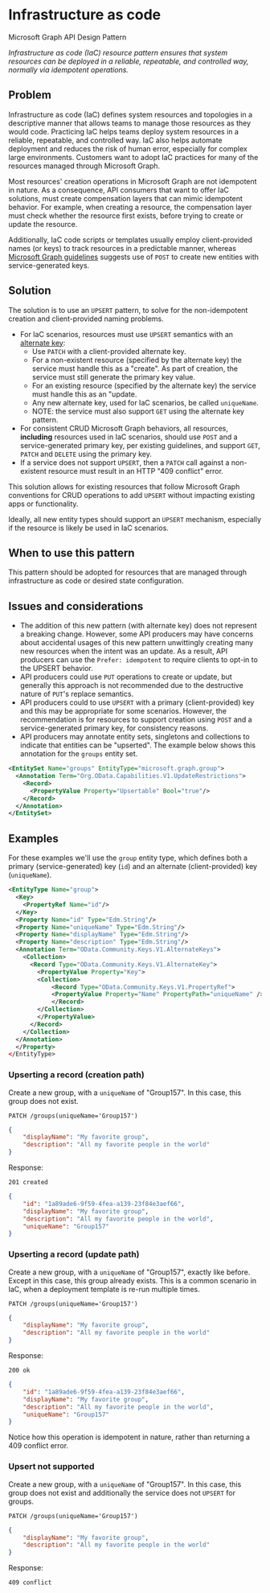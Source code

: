 # Infrastructure as code

Microsoft Graph API Design Pattern

*Infrastructure as code (IaC) resource pattern ensures that system resources can be deployed in a reliable, repeatable, and controlled way, normally via idempotent operations.*

## Problem

Infrastructure as code (IaC) defines system resources and topologies in a descriptive manner that allows teams to manage those resources as they would code. 
Practicing IaC helps teams deploy system resources in a reliable, repeatable, and controlled way. 
IaC also helps automate deployment and reduces the risk of human error, especially for complex large environments. 
Customers want to adopt IaC practices for many of the resources managed through Microsoft Graph.

Most resources' creation operations in Microsoft Graph are not idempotent in nature.
As a consequence, API consumers that want to offer IaC solutions, must create compensation layers that can mimic idempotent behavior. 
For example, when creating a resource, the compensation layer must check whether the resource first exists, before trying to create or update the resource.

Additionally, IaC code scripts or templates usually employ client-provided names (or keys) to track resources in a predictable manner, whereas [Microsoft Graph guidelines](../GuidelinesGraph.md#behavior-modeling) suggests use of `POST` to create new entities with service-generated keys.

## Solution

The solution is to use an `UPSERT` pattern, to solve for the non-idempotent creation and client-provided naming problems.

* For IaC scenarios, resources must use `UPSERT` semantics with an [alternate key](./alternate-key.md):
  * Use `PATCH` with a client-provided alternate key.
  * For a non-existent resource (specified by the alternate key) the service must handle this as a "create". As part of creation, the service must still generate the primary key value.
  * For an existing resource (specified by the alternate key) the service must handle this as an "update.
  * Any new alternate key, used for IaC scenarios, be called `uniqueName`.
  * NOTE: the service must also support `GET` using the alternate key pattern.
* For consistent CRUD Microsoft Graph behaviors, all resources, **including** resources used in IaC scenarios, should use `POST` and a service-generated primary key, per existing guidelines, and support `GET`, `PATCH` and `DELETE` using the primary key.
* If a service does not support `UPSERT`, then a `PATCH` call against a non-existent resource must result in an HTTP "409 conflict" error.

This solution allows for existing resources that follow Microsoft Graph conventions for CRUD operations to add `UPSERT` without impacting existing apps or functionality.

Ideally, all new entity types should support an `UPSERT` mechanism, especially if the resource is likely be used in IaC scenarios.

## When to use this pattern

This pattern should be adopted for resources that are managed through infrastructure as code or desired state configuration.

## Issues and considerations

* The addition of this new pattern (with alternate key) does not represent a breaking change.
However, some API producers may have concerns about accidental usages of this new pattern unwittingly creating many new resources when the intent was an update.
As a result, API producers can use the `Prefer: idempotent` to require clients to opt-in to the UPSERT behavior.
* API producers could use `PUT` operations to create or update, but generally this approach is not recommended due to the destructive nature of `PUT`'s replace semantics.
* API producers could to use `UPSERT` with a primary (client-provided) key and this may be appropriate for some scenarios. However, the recommendation is for resources to support creation using `POST` and a service-generated primary key, for consistency reasons.
* API producers may annotate entity sets, singletons and collections to indicate that entities can be "upserted". The example below shows this annotation for the `groups` entity set.  

```xml
<EntitySet Name="groups" EntityType="microsoft.graph.group">
  <Annotation Term="Org.OData.Capabilities.V1.UpdateRestrictions">
    <Record>
      <PropertyValue Property="Upsertable" Bool="true"/>
    </Record>
  </Annotation>
</EntitySet>
```

## Examples

For these examples we'll use the `group` entity type, which defines both a primary (service-generated) key (`id`) and an alternate (client-provided) key (`uniqueName`).  

```xml
<EntityType Name="group">
  <Key>
    <PropertyRef Name="id"/>
  </Key>
  <Property Name="id" Type="Edm.String"/> 
  <Property Name="uniqueName" Type="Edm.String"/>
  <Property Name="displayName" Type="Edm.String"/>
  <Property Name="description" Type="Edm.String"/> 
  <Annotation Term="OData.Community.Keys.V1.AlternateKeys">
    <Collection>
      <Record Type="OData.Community.Keys.V1.AlternateKey">
        <PropertyValue Property="Key">
        <Collection>
            <Record Type="OData.Community.Keys.V1.PropertyRef">
            <PropertyValue Property="Name" PropertyPath="uniqueName" />
            </Record>
        </Collection>
        </PropertyValue>
      </Record>
    </Collection>
  </Annotation>
  </Property>
</EntityType>
```

### Upserting a record (creation path)

Create a new group, with a `uniqueName` of "Group157". In this case, this group does not exist.

```http
PATCH /groups(uniqueName='Group157')
```

```json
{
    "displayName": "My favorite group",
    "description": "All my favorite people in the world"
}
```

Response:

```http
201 created
```

```json
{
    "id": "1a89ade6-9f59-4fea-a139-23f84e3aef66",
    "displayName": "My favorite group",
    "description": "All my favorite people in the world",
    "uniqueName": "Group157"
}
```

### Upserting a record (update path)

Create a new group, with a `uniqueName` of "Group157", exactly like before. Except in this case, this group already exists. This is a common scenario in IaC, when a deployment template is re-run multiple times.

```http
PATCH /groups(uniqueName='Group157')
```

```json
{
    "displayName": "My favorite group",
    "description": "All my favorite people in the world"
}
```

Response:

```http
200 ok
```

```json
{
    "id": "1a89ade6-9f59-4fea-a139-23f84e3aef66",
    "displayName": "My favorite group",
    "description": "All my favorite people in the world",
    "uniqueName": "Group157"
}
```

Notice how this operation is idempotent in nature, rather than returning a 409 conflict error.

### Upsert not supported

Create a new group, with a `uniqueName` of "Group157". In this case, this group does not exist and additionally
the service does not `UPSERT` for groups.

```http
PATCH /groups(uniqueName='Group157')
```

```json
{
    "displayName": "My favorite group",
    "description": "All my favorite people in the world"
}
```

Response:

```http
409 conflict
```
